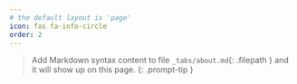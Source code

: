 ```yaml
---
# the default layout is 'page'
icon: fas fa-info-circle
order: 2
---
```


> Add Markdown syntax content to file `_tabs/about.md`{: .filepath } and it will show up on this page.
> {: .prompt-tip }
